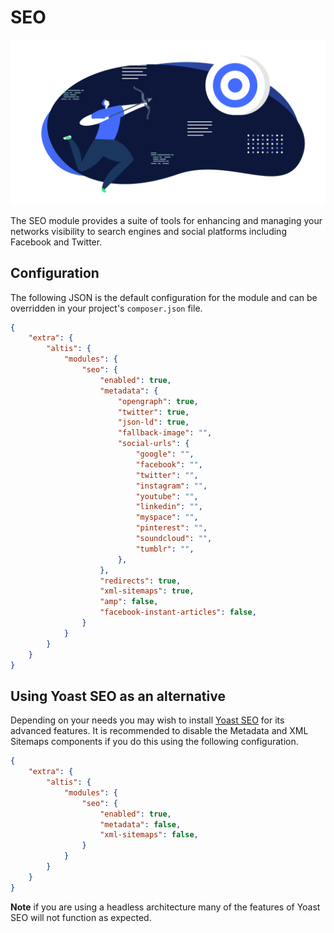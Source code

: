 # SEO

![](./assets/banner-seo.png)

The SEO module provides a suite of tools for enhancing and managing your networks visibility to search engines and social platforms including Facebook and Twitter.

## Configuration

The following JSON is the default configuration for the module and can be overridden in your project's `composer.json` file.

```json
{
	"extra": {
		"altis": {
			"modules": {
				"seo": {
					"enabled": true,
					"metadata": {
						"opengraph": true,
						"twitter": true,
						"json-ld": true,
						"fallback-image": "",
						"social-urls": {
							"google": "",
							"facebook": "",
							"twitter": "",
							"instagram": "",
							"youtube": "",
							"linkedin": "",
							"myspace": "",
							"pinterest": "",
							"soundcloud": "",
							"tumblr": "",
						},
					},
					"redirects": true,
					"xml-sitemaps": true,
					"amp": false,
					"facebook-instant-articles": false,
				}
			}
		}
	}
}
```

## Using Yoast SEO as an alternative

Depending on your needs you may wish to install [Yoast SEO](https://yoast.com/wordpress/plugins/seo/) for its advanced features. It is recommended to disable the Metadata and XML Sitemaps components if you do this using the following configuration.

```json
{
	"extra": {
		"altis": {
			"modules": {
				"seo": {
					"enabled": true,
					"metadata": false,
					"xml-sitemaps": false,
				}
			}
		}
	}
}
```

**Note** if you are using a headless architecture many of the features of Yoast SEO will not function as expected.
